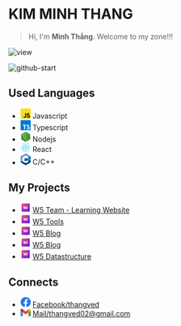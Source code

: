 # KIM MINH THANG

> Hi, I'm **Minh Thắng**. Welcome to my zone!!!

![view](https://komarev.com/ghpvc/?username=thangved)

![github-start](https://github-readme-stats.vercel.app/api?username=thangved&count_private=true&show_icons=true)

<!-- ![details](https://github-readme-stats.vercel.app/api/top-langs/?username=thangved&layout=compact) -->

## Used Languages

- <img src="./assets/images/js.webp" width="20"> Javascript
- <img src="./assets/images/ts.svg" width="20"> Typescript
- <img src="./assets/images/nodejs.png" width="20"> Nodejs
- <img src="./assets/images/react.png" width="20"> React
- <img src="./assets/images/cpp.png" width="20"> C/C++

## My Projects

- <img src="./assets/images/w5.svg" width="20"> [W5 Team - Learning Website](https://w5team.com)
- <img src="./assets/images/w5.svg" width="20"> [W5 Tools](https://tools.w5team.com)
- <img src="./assets/images/w5.svg" width="20"> [W5 Blog](https://blog.w5team.com)
- <img src="./assets/images/w5.svg" width="20"> [W5 Blog](https://graph.w5team.com)
- <img src="./assets/images/w5.svg" width="20"> [W5 Datastructure](https://ctdl.w5team.com)

## Connects

- <img src="./assets/images/fb.webp" width="20"> [Facebook/thangved](https://fb.com/thangved)
- <img src="./assets/images/gmail.png" width="20"> [Mail/thangved02@gmail.com](mailto:thangved02@gmail.com)
